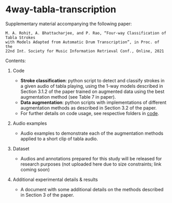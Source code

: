 # 4way-tabla-transcription
Supplementary material accompanying the following paper: 
```
M. A. Rohit, A. Bhattacharjee, and P. Rao, “Four-way Classification of Tabla Strokes 
with Models Adapted from Automatic Drum Transcription”, in Proc. of the 
22nd Int. Society for Music Information Retrieval Conf., Online, 2021
```


Contents:
1. Code
	* **Stroke classification**: python script to detect and classify strokes in a given audio of tabla playing, using the 1-way models described in Section 3.1.2 of the paper trained on augmented data using the best augmentation method (see Table 7 in paper).
	* **Data augmentation**: python scripts with implementations of different augmentation methods as described in Section 3.2 of the paper.
	* For further details on code usage, see respective folders in [code](code).

2. Audio examples
	* Audio examples to demonstrate each of the augmentation methods applied to a short clip of tabla audio.

3. Dataset
	* Audios and annotations prepared for this study will be released for research purposes (not uploaded here due to size constraints; link coming soon)
	

4. Additional experimental details & results
	* A document with some additional details on the methods described in Section 3 of the paper.

